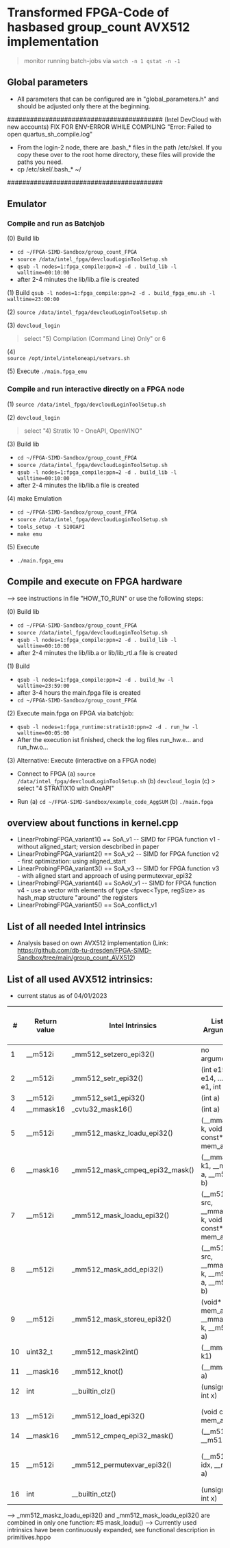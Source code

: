 # Transformed FPGA-Code of hasbased group_count AVX512 implementation 

> monitor running batch-jobs via
> `watch -n 1 qstat -n -1`

## Global parameters
-   All parameters that can be configured are in "global_parameters.h" and should be adjusted only there at the beginning.

#########################################
(Intel DevCloud with new accounts)
FIX FOR ENV-ERROR WHILE COMPILING "Error: Failed to open quartus_sh_compile.log" 

-   From the login-2 node, there are .bash_* files in the path /etc/skel. If you copy these over to the root home directory, these files will provide the paths you need. 
-   cp /etc/skel/.bash_* ~/

#########################################

## Emulator
### Compile and run as Batchjob
(0) Build lib 
-	`cd ~/FPGA-SIMD-Sandbox/group_count_FPGA` 
-	`source /data/intel_fpga/devcloudLoginToolSetup.sh`
-	`qsub -l nodes=1:fpga_compile:ppn=2 -d . build_lib -l walltime=00:10:00`
-	after 2-4 minutes the lib/lib.a file is created

(1) Build
`qsub -l nodes=1:fpga_compile:ppn=2 -d . build_fpga_emu.sh -l walltime=23:00:00`

(2)
`source /data/intel_fpga/devcloudLoginToolSetup.sh`

(3)
`devcloud_login`
> select "5) Compilation (Command Line) Only" or 6

(4) 	
`source /opt/intel/inteloneapi/setvars.sh`

(5) Execute
`./main.fpga_emu`

### Compile and run interactive directly on a FPGA node
(1)
`source /data/intel_fpga/devcloudLoginToolSetup.sh`

(2)
`devcloud_login`
> select "4) Stratix 10 - OneAPI, OpenVINO"

(3) Build lib 
-	`cd ~/FPGA-SIMD-Sandbox/group_count_FPGA` 
-	`source /data/intel_fpga/devcloudLoginToolSetup.sh`
-	`qsub -l nodes=1:fpga_compile:ppn=2 -d . build_lib -l walltime=00:10:00`
-	after 2-4 minutes the lib/lib.a file is created

(4) make Emulation
-   `cd ~/FPGA-SIMD-Sandbox/group_count_FPGA`
-   `source /data/intel_fpga/devcloudLoginToolSetup.sh`
-   `tools_setup -t S10OAPI`
-   `make emu`

(5) Execute
-   `./main.fpga_emu`


## Compile and execute on FPGA hardware

--> see instructions in file "HOW_TO_RUN" or use the following steps:

(0) Build lib 
-	`cd ~/FPGA-SIMD-Sandbox/group_count_FPGA` 
-	`source /data/intel_fpga/devcloudLoginToolSetup.sh`
-	`qsub -l nodes=1:fpga_compile:ppn=2 -d . build_lib -l walltime=00:10:00`
-	after 2-4 minutes the lib/lib.a or lib/lib_rtl.a file is created

(1) Build
-   `qsub -l nodes=1:fpga_compile:ppn=2 -d . build_hw -l walltime=23:59:00`
-	after 3-4 hours the main.fpga file is created
-	`cd ~/FPGA-SIMD-Sandbox/group_count_FPGA`

(2) Execute main.fpga on FPGA via batchjob:
-   `qsub -l nodes=1:fpga_runtime:stratix10:ppn=2 -d . run_hw -l walltime=00:05:00`
-   After the execution ist finished, check the log files run_hw.e... and run_hw.o...

(3) Alternative: Execute (interactive on a FPGA node)
- Connect to FPGA
(a) `source /data/intel_fpga/devcloudLoginToolSetup.sh`
(b) `devcloud_login`
(c) > select "4 STRATIX10 with OneAPI"

- Run
(a) `cd ~/FPGA-SIMD-Sandbox/example_code_AggSUM`
(b) `./main.fpga`


## overview about functions in kernel.cpp
-	LinearProbingFPGA_variant1() == SoA_v1 -- SIMD for FPGA function v1 -  without aligned_start; version descbribed in paper
- 	LinearProbingFPGA_variant2() == SoA_v2 -- SIMD for FPGA function v2 - first optimization: using aligned_start
-	LinearProbingFPGA_variant3() == SoA_v3 -- SIMD for FPGA function v3 - with aligned start and approach of using permutexvar_epi32
-	LinearProbingFPGA_variant4() == SoAoV_v1 -- SIMD for FPGA function v4 - use a vector with elements of type <fpvec<Type, regSize> as hash_map structure "around" the registers
- 	LinearProbingFPGA_variant5() == SoA_conflict_v1



## List of all needed Intel intrinsics
- Analysis based on own AVX512 implementation (Link: https://github.com/db-tu-dresden/FPGA-SIMD-Sandbox/tree/main/group_count_AVX512)

## List of all used AVX512 intrinsics:
- current status as of 04/01/2023

| # | Return value | Intel Intrinsics | List of Arguments | used in version of function LinearProbingAVX512 Variantx() | associated function name in FPGA-Code |
| ------------- | ------------- | ------------- |------------- | ------------- | ------------- |
| 1 | __m512i | _mm512_setzero_epi32() | no arguments | global | #1 setzero() |
| 2 | __m512i | _mm512_setr_epi32() | (int e15, int e14, ... int e1, int e0) | global | #2 setr_16slot() |
| 3 | __m512i | _mm512_set1_epi32() | (int a) | v1, v2, v3 | #3 set1() |
| 4 | __mmask16 | _cvtu32_mask16() | (int a) | v1 | #4 cvtu32_mask16() |
| 5 | __m512i | _mm512_maskz_loadu_epi32() | (__mmask16 k, void const* mem_addr) | v1 | #5 mask_loadu() |
| 6 | __mask16 | _mm512_mask_cmpeq_epi32_mask() | (__mmask16 k1, __m512i a, __m512i b) | v1 | #6 mask_cmpeq_epi32_mask()  |
| 7 | __m512i | _mm512_mask_loadu_epi32() | (__m512i src, __mmask16 k, void const* mem_addr) | v1 | #5 mask_loadu()  |
| 8 | __m512i | _mm512_mask_add_epi32() | (__m512i src, __mmask16 k, __m512i a, __m512i b) | v1 | #7 mask_add_epi32() |
| 9 | __m512i | _mm512_mask_storeu_epi32() | (void* mem_addr, __mmask16 k, __m512i a) | v1 | #8 mask_storeu_epi32() |
| 10 | uint32_t | _mm512_mask2int() | (__mmask16 k1) | v1, v2, v3 | #9 mask2int() |
| 11 | __mask16 | _mm512_knot() | (__mmask16 a) | v1, v2, v3 | #10 knot() |
| 12 | int | __builtin_clz() | (unsigned int x) | v1, v2, v3 | #11 clz_onceBultin() |
| | | | | | |
| | | | | | |
| 13 | __m512i | _mm512_load_epi32() | (void const* mem_addr) | v2, v3 | #12 load_epi32()) |
| 14 | __mask16 | _mm512_cmpeq_epi32_mask() | (__m512i a, __m512i b) | v2, v3 | #13 cmpeq_epi32_mask() |
| | | | | | |
| | | | | | |
| 15 | __m512i | _mm512_permutexvar_epi32() | (__m512i idx, __m512i a) | v3 | #14 permutexvar_epi32()  |
| | | | | | |
| | | | | | |
| 16 | int | __builtin_ctz() | (unsigned int x) | v1, v2, v3 | #15 ctz_onceBultin() |

--> _mm512_maskz_loadu_epi32() and _mm512_mask_loadu_epi32() are combined in only one function: #5 mask_loadu() 
--> Currently used intrinsics have been continuously expanded, see functional description in primitives.hppo